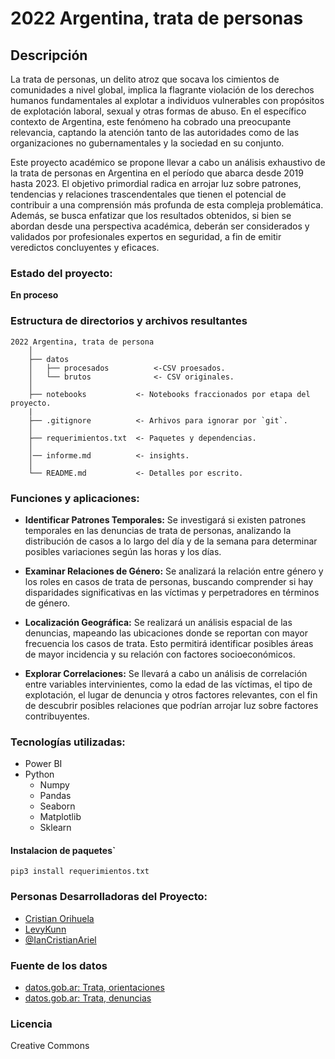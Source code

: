 # 2022 Argentina, trata de personas

## Descripción
La trata de personas, un delito atroz que socava los cimientos de comunidades a nivel global, implica la flagrante violación de los derechos humanos fundamentales al explotar a individuos vulnerables con propósitos de explotación laboral, sexual y otras formas de abuso. En el específico contexto de Argentina, este fenómeno ha cobrado una preocupante relevancia, captando la atención tanto de las autoridades como de las organizaciones no gubernamentales y la sociedad en su conjunto.

Este proyecto académico se propone llevar a cabo un análisis exhaustivo de la trata de personas en Argentina en el período que abarca desde 2019 hasta 2023. El objetivo primordial radica en arrojar luz sobre patrones, tendencias y relaciones trascendentales que tienen el potencial de contribuir a una comprensión más profunda de esta compleja problemática. Además, se busca enfatizar que los resultados obtenidos, si bien se abordan desde una perspectiva académica, deberán ser considerados y validados por profesionales expertos en seguridad, a fin de emitir veredictos concluyentes y eficaces.

### Estado del proyecto:
**En proceso**

### Estructura de directorios y archivos resultantes

    2022 Argentina, trata de persona
        │
        ├── datos
        │   ├── procesados          <-CSV proesados.
        │   └── brutos              <- CSV originales.
        │
        ├── notebooks           <- Notebooks fraccionados por etapa del proyecto.
        |
        ├── .gitignore          <- Arhivos para ignorar por `git`.
        │
        ├── requerimientos.txt  <- Paquetes y dependencias.
        │   
        │── informe.md          <- insights.
        │
        └── README.md           <- Detalles por escrito.

### Funciones y aplicaciones:

- **Identificar Patrones Temporales:** Se investigará si existen patrones temporales en las denuncias de trata de personas, analizando la distribución de casos a lo largo del día y de la semana para determinar posibles variaciones según las horas y los días.

- **Examinar Relaciones de Género:** Se analizará la relación entre género y los roles en casos de trata de personas, buscando comprender si hay disparidades significativas en las víctimas y perpetradores en términos de género.

- **Localización Geográfica:** Se realizará un análisis espacial de las denuncias, mapeando las ubicaciones donde se reportan con mayor frecuencia los casos de trata. Esto permitirá identificar posibles áreas de mayor incidencia y su relación con factores socioeconómicos.

- **Explorar Correlaciones:** Se llevará a cabo un análisis de correlación entre variables intervinientes, como la edad de las víctimas, el tipo de explotación, el lugar de denuncia y otros factores relevantes, con el fin de descubrir posibles relaciones que podrían arrojar luz sobre factores contribuyentes.

### Tecnologías utilizadas:
- Power BI
- Python
  - Numpy
  - Pandas
  - Seaborn
  - Matplotlib
  - Sklearn
  
#### Instalacion de paquetes`

`pip3 install requerimientos.txt`

### Personas Desarrolladoras del Proyecto:
- [Cristian Orihuela](https://github.com/corihuela75)
- [LevyKunn](https://github.com/LevyKunn)
- [@IanCristianAriel](https://github.com/ianCristianAriel)

### Fuente de los datos
- [datos.gob.ar: Trata, orientaciones](https://datos.gob.ar/dataset/justicia-lucha-contra-trata-personas---llamados-linea-145---orientaciones)
- [datos.gob.ar: Trata, denuncias](https://datos.gob.ar/dataset/justicia-lucha-contra-trata-personas---llamados-linea-145---denuncias)

### Licencia
Creative Commons
